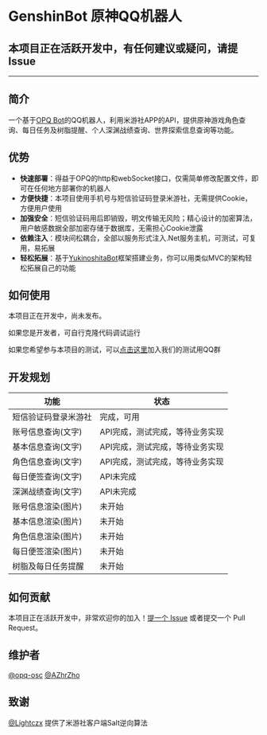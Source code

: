 # GenshinBot 原神QQ机器人

## 本项目正在活跃开发中，有任何建议或疑问，请提Issue

---

## 简介

一个基于[OPQ Bot](https://github.com/opq-osc/OPQ)的QQ机器人，利用米游社APP的API，提供原神游戏角色查询、每日任务及树脂提醒、个人深渊战绩查询、世界探索信息查询等功能。

## 优势

- **快速部署**：得益于OPQ的http和webSocket接口，仅需简单修改配置文件，即可在任何地方部署你的机器人
- **方便快捷**：本项目使用手机号与短信验证码登录米游社，无需提供Cookie，方便用户使用
- **加强安全**：短信验证码用后即销毁，明文传输无风险；精心设计的加密算法，用户敏感数据全部加密存储于数据库，无需担心Cookie泄露
- **依赖注入**：模块间松耦合，全部以服务形式注入.Net服务主机，可测试，可复用，易拓展
- **轻松拓展**：基于[YukinoshitaBot](https://github.com/opq-osc/YukinoshitaBot)框架搭建业务，你可以用类似MVC的架构轻松拓展自己的功能

## 如何使用

本项目正在开发中，尚未发布。

如果您是开发者，可自行克隆代码调试运行

如果您希望参与本项目的测试，可以[点击这里](https://qm.qq.com/cgi-bin/qm/qr?k=KeDGCjJwVtd02hwcE95yEsEVHFjNkQk7)加入我们的测试用QQ群

## 开发规划

| 功能 | 状态 |
| --- | --- |
| 短信验证码登录米游社 | 完成，可用 |
| 账号信息查询(文字) | API完成，测试完成，等待业务实现 |
| 基本信息查询(文字) | API完成，测试完成，等待业务实现 |
| 角色信息查询(文字) | API完成，测试完成，等待业务实现 |
| 每日便签查询(文字) | API未完成 |
| 深渊战绩查询(文字) | API未完成 |
| 账号信息渲染(图片) | 未开始 |
| 基本信息渲染(图片) | 未开始 |
| 角色信息渲染(图片) | 未开始 |
| 每日便签渲染(图片) | 未开始 |
| 树脂及每日任务提醒 | 未开始 |

## 如何贡献

本项目正在活跃开发中，非常欢迎你的加入！[提一个 Issue](https://github.com/opq-osc/GenshinBot/issues/new) 或者提交一个 Pull Request。

## 维护者

[@opq-osc](https://github.com/opq-osc)
[@AZhrZho](https://github.com/AZhrZho)

## 致谢

[@Lightczx](https://gist.github.com/Lightczx) 提供了米游社客户端Salt逆向算法
